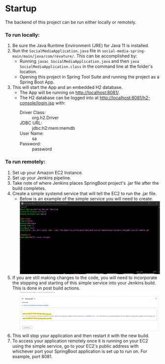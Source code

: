 # Startup

The backend of this project can be run either locally or remotely.

<h3>To run locally:</h3>
<ol type="1">
  <li>Be sure the Java Runtime Environment (JRE) for Java 11 is installed.</li>
  <li>Run the <code>SocialMediaApplication.java</code> file in <code>social-media-spring-main/main/java/com/revature/</code>. This can be accomplished by:
    <ul>
      <li>Running <code>javac SocialMediaApplication.java</code> and then <code>java SocialMediaApplication.class</code> in the command line at the folder's location.</li>
      <li>Opening this project in Spring Tool Suite and running the project as a Spring Boot App.
    </ul>
  </li>
  <li>This will start the App and an embedded H2 database.
    <ul>
      <li>The App will be running on <a href="http://localhost:8081/">http://localhost:8081/</a>.</li>
      <li>The H2 database can be logged into at <a href="http://localhost:8081/h2-console/login.jsp">http://localhost:8081/h2-console/login.jsp</a> with:
        <dl>
          <dt>Driver Class:</dt>
          <dd>org.h2.Driver</dd>
          <dt>JDBC URL:</dt>
          <dd>jdbc:h2:mem:memdb</dd>
          <dt>User Name:</dt>
          <dd>sa</dd>
          <dt>Password:</dt>
          <dd>password</dd>
</ol>

<h3>To run remotely:</h3>
<ol type="1">
<li>Set up your Amazon EC2 Instance.
<li>Set up your Jenkins pipeline.
<li>Take note of where Jenkins places SpringBoot project's .jar file after the build completes.
<li>Create a simple systemd service that will tell the EC2 to run the .jar file.
<ul>
<li>Below is an example of the simple service you will need to create.
<img src="Spring-Service.jpg">
</ul>
<li>If you are still making changes to the code, you will need to incorporate the stopping and starting of this simple service into your Jenkins build.  This is done in post build actions.
  <ul>
  <img src="postbuild.jpg">
  </ul>
<li>This will stop your application and then restart it with the new build.
<li>To access your application remotely once it is running on your EC2 using the simple service, go to your EC2's public address with whichever port your SpringBoot application is set up to run on. For example, port 8081.

